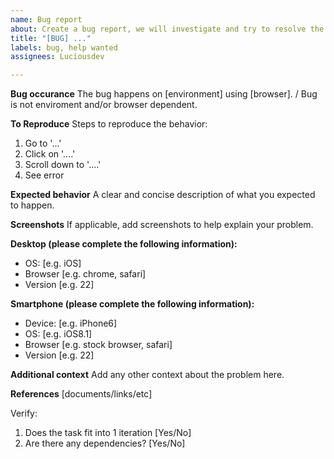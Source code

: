 ```yaml
---
name: Bug report
about: Create a bug report, we will investigate and try to resolve the mentioned issue.
title: "[BUG] ..."
labels: bug, help wanted
assignees: Luciousdev

---
```


**Bug occurance**
The bug happens on [environment] using [browser]. / Bug is not enviroment and/or browser dependent.

**To Reproduce**
Steps to reproduce the behavior:
1. Go to '...'
2. Click on '....'
3. Scroll down to '....'
4. See error

**Expected behavior**
A clear and concise description of what you expected to happen.

**Screenshots**
If applicable, add screenshots to help explain your problem.

**Desktop (please complete the following information):**
 - OS: [e.g. iOS]
 - Browser [e.g. chrome, safari]
 - Version [e.g. 22]

**Smartphone (please complete the following information):**
 - Device: [e.g. iPhone6]
 - OS: [e.g. iOS8.1]
 - Browser [e.g. stock browser, safari]
 - Version [e.g. 22]

**Additional context**
Add any other context about the problem here.

**References**
[documents/links/etc]

Verify:
1. Does the task fit into 1 iteration [Yes/No]
2. Are there any dependencies? [Yes/No]
